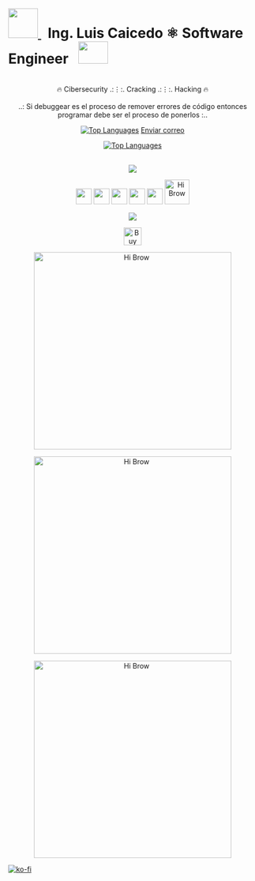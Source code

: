 <!--
**lacvHacks/lacvhacks** is a ✨ _special_ ✨ repository because its `README.md` (this file) appears on your GitHub profile.

Here are some ideas to get you started:
### @lacvHacks

- 🔭 I’m currently working on ...
- 🌱 I’m currently learning ...
- 👯 I’m looking to collaborate on ...
- 🤔 I’m looking for help with ...
- 💬 Ask me about ...
- 📫 How to reach me: ...
- 😄 Pronouns: ...
- ⚡ Fun fact: ...
-->


# <a href="https://wa.me/+593963457418" target="_blank" rel="noreferrer"><img src="https://external-content.duckduckgo.com/iu/?u=https%3A%2F%2Flogodix.com%2Flogo%2F1770161.png&f=1&nofb=1&ipt=42016f3c18547783eb911f13e7c43f3359f7f67ba970d9537120c347191863fa&ipo=images" width="60" height="60" /> </a> &nbsp; Ing. Luis Caicedo ⚛︎ Software Engineer &nbsp; <a href="https://wa.me/+593963457418" target="_blank" rel="noreferrer"><img src="https://external-content.duckduckgo.com/iu/?u=https%3A%2F%2Fwww.pngmart.com%2Ffiles%2F11%2FHacker-PNG-Transparent.png&f=1&nofb=1&ipt=ed6af9289ad0a9fd2084c819779bf2d2bcc9b8098a225c2a484cdc7d266cc631&ipo=images" width="60" height="45" /> </a> 




<div style="text-align:center;">
    <p align="center">
    <br>
    🔥 Cibersecurity‎ ‎.:⋮:.  Cracking‎ .:⋮:.  Hacking 🔥 <br><br>
    ..: Si debuggear es el proceso de remover errores de código entonces programar debe ser el proceso de ponerlos :..
    </p>

<p align="center">
<a href="https://github.com/lacvHacks" align="center"><img src="https://github-readme-stats.vercel.app/api/top-langs/?username=mouredev&langs_count=8&title_color=ffffff&text_color=ffffff&icon_color=0891b2&bg_color=1c1917&hide_border=true&locale=en&custom_title=Top%Languages" alt="Top Languages" /></a>
    <a href="https://mail.google.com/mail/?view=cm&fs=1&to=lacvHacks@duck.com" class="email-button">
            Enviar correo
        </a>
</p>    <p align="center">
<a href="https://github.com/lacvHacks" align="center"><img src="https://github-readme-stats.vercel.app/api/top-langs/?username=lacvhacks&langs_count=12&title_color=ffffff&text_color=ffffff&icon_color=0891b2&bg_color=1c1917&hide_border=true&locale=en&custom_title=%" alt="Top Languages" /></a>
</p>    <p align="center">
<br><a href="http://www.github.com/lacvHacks"><img src="https://github-readme-streak-stats.herokuapp.com/?user=rexim&stroke=ffffff&background=1c1917&ring=ffffff&fire=FFFF00&currStreakNum=ffffff&currStreakLabel=ffffff&sideNums=ef4239&sideLabels=00FFFF&dates=FFA500&hide_border=true" /></a>

</a>
</p>

<a>
    <p align="center"> 
        <a href="https://www.linkedin.com/in/lacvhacks" target="_blank" rel="noreferrer"><img src="https://raw.githubusercontent.com/danielcranney/readme-generator/main/public/icons/socials/linkedin.svg" width="32" height="32" /></a> <a href="https://stackoverflow.com/users/6309/lacvhacks" target="_blank" rel="noreferrer"><img src="https://raw.githubusercontent.com/danielcranney/readme-generator/main/public/icons/socials/stackoverflow.svg" width="32" height="32" /></a> 
        <a href="https://www.twitter.com/lacvhacks" target="_blank" rel="noreferrer"><img src="https://news.topusainsights.com/wp-content/uploads/2023/07/twitter-x-logo.jpg" width="32" height="32" /></a> 
        <a href="https://www.youtube.com/channel/lacvartes" target="_blank" rel="noreferrer"><img src="https://raw.githubusercontent.com/danielcranney/readme-generator/main/public/icons/socials/youtube.svg" width="32" height="32" /></a> 
        <a href="https://www.twitch.tv/lacvhacks" target="_blank" rel="noreferrer"><img src="https://raw.githubusercontent.com/danielcranney/readme-generator/main/public/icons/socials/twitch.svg" width="32" height="32" /></a>
        <a href="mailto:lacvhacks@duck.com" target='_blank'><img height='75' style='border:50px;height:50px;' src="https://www.onlygfx.com/wp-content/uploads/2020/05/hacked-stamp-5-624x437.png" border='0' alt='Hi Brow' /></a>
    </p>
</a>

<p align="center">
<a href="https://www.twitch.tv/lacvhacks" target="_blank" rel="noreferrer"><img src="https://img.shields.io/twitch/status/guitaripod?logo=twitchsx&style=for-the-badge&color=0891b2&labelColor=7F00FF&label=TWITCH+STATUS" /></a>
</p>

<p align="center">
<a href='https://ko-fi.com/lacvhacks' target='_blank'><img height='36' style='border:0px;height:36px;' src='https://cdn.ko-fi.com/cdn/kofi2.png?v=3' border='0' alt='Buy Me a Coffee at ko-fi.com' /></a>
</p>

</div>

<p align="center">
<a href="https://codered.eccouncil.org/certificate/c17db9c6-1e03-4fee-81d6-10e392025af3?logged=true" target='_blank'><img height='75' style='border:400px;height:400px;' src="https://eccommonstorage.blob.core.windows.net/codered/certificates/c17db9c6-1e03-4fee-81d6-10e392025af3.png" border='0' alt='Hi Brow' /></a>
</p>

<p align="center">
<a href="https://codered.eccouncil.org/certificate/1e6fcaee-673b-4015-a43a-bc40c90bc1b5?logged=true" target='_blank'><img height='75' style='border:400px;height:400px;' src="https://eccommonstorage.blob.core.windows.net/codered/certificates/1e6fcaee-673b-4015-a43a-bc40c90bc1b5.png" border='0' alt='Hi Brow' /></a>
</p>

<p align="center">
<a href="https://eccommonstorage.blob.core.windows.net/codered/certificates/47c21ff2-dde2-456d-8378-d3c76725895c.png" target='_blank'><img height='75' style='border:400px;height:400px;' src="https://eccommonstorage.blob.core.windows.net/codered/certificates/47c21ff2-dde2-456d-8378-d3c76725895c.png" border='0' alt='Hi Brow' /></a>
</p>


[![ko-fi](https://ko-fi.com/img/githubbutton_sm.svg)](https://ko-fi.com/L3L7RY192)
